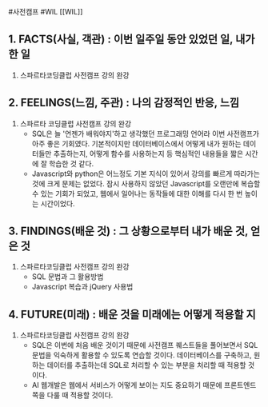 #사전캠프 #WIL [[WIL]]
## 1. FACTS(사실, 객관) : 이번 일주일 동안 있었던 일, 내가 한 일
1. 스파르타코딩클럽 사전캠프 강의 완강

## 2. FEELINGS(느낌, 주관) : 나의 감정적인 반응, 느낌
1. 스파르타 코딩클럽 사전캠프 강의 완강
	- SQL은 늘 '언젠가 배워야지'하고 생각했던 프로그래밍 언어라 이번 사전캠프가 아주 좋은 기회였다. 기본적이지만 데이터베이스에서 어떻게 내가 원하는 데이터들만 추출하는지, 어떻게 함수를 사용하는지 등 핵심적인 내용들을 짧은 시간에 잘 학습한 것 같다.
	- Javascript와 python은 어느정도 기본 지식이 있어서 강의를 빠르게 따라가는 것에 크게 문제는 없었다. 잠시 사용하지 않았던 Javascript를 오랜만에 복습할 수 있는 기회가 되었고, 웹에서 일어나는 동작들에 대한 이해를 다시 한 번 높이는 시간이었다.

## 3. FINDINGS(배운 것) : 그 상황으로부터 내가 배운 것, 얻은 것
1. 스파르타코딩클럽 사전캠프 강의 완강
	- SQL 문법과 그 활용방법
	- Javascript 복습과 jQuery 사용법

## 4. FUTURE(미래) : 배운 것을 미래에는 어떻게 적용할 지
1. 스파르타코딩클럽 사전캠프 강의 완강
	- SQL은 이번에 처음 배운 것이기 때문에 사전캠프 퀘스트들을 풀어보면서 SQL 문법을 익숙하게 활용할 수 있도록 연습할 것이다. 데이터베이스를 구축하고, 원하는 데이터를 추출하는데 SQL로 처리할 수 있는 부분을 처리할 때 적용할 것이다.
	- AI 웹개발은 웹에서 서비스가 어떻게 보이는 지도 중요하기 때문에 프론트엔드 쪽을 다룰 때 적용할 것이다.